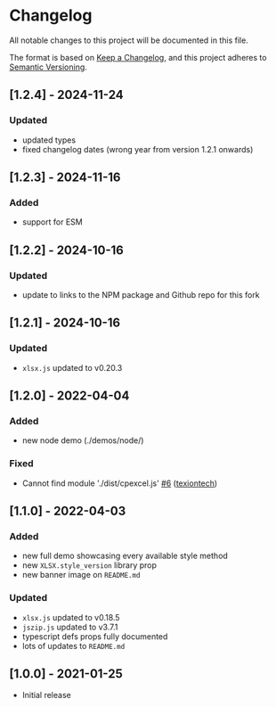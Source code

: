 <!-- markdownlint-disable MD024 -->

# Changelog

All notable changes to this project will be documented in this file.

The format is based on [Keep a Changelog](https://keepachangelog.com/en/1.0.0/),
and this project adheres to [Semantic Versioning](https://semver.org/spec/v2.0.0.html).

## [1.2.4] - 2024-11-24

### Updated

- updated types
- fixed changelog dates (wrong year from version 1.2.1 onwards)

## [1.2.3] - 2024-11-16

### Added

- support for ESM

## [1.2.2] - 2024-10-16

### Updated

- update to links to the NPM package and Github repo for this fork

## [1.2.1] - 2024-10-16

### Updated

- `xlsx.js` updated to v0.20.3

## [1.2.0] - 2022-04-04

### Added

- new node demo (./demos/node/)

### Fixed

- Cannot find module './dist/cpexcel.js' [\#6](https://github.com/gitbrent/xlsx-js-style/issues/6) ([texiontech](https://github.com/texiontech))

## [1.1.0] - 2022-04-03

### Added

- new full demo showcasing every available style method
- new `XLSX.style_version` library prop
- new banner image on `README.md`

### Updated

- `xlsx.js` updated to v0.18.5
- `jszip.js` updated to v3.7.1
- typescript defs props fully documented
- lots of updates to `README.md`

## [1.0.0] - 2021-01-25

- Initial release

<!-- markdownlint-enable MD024 -->